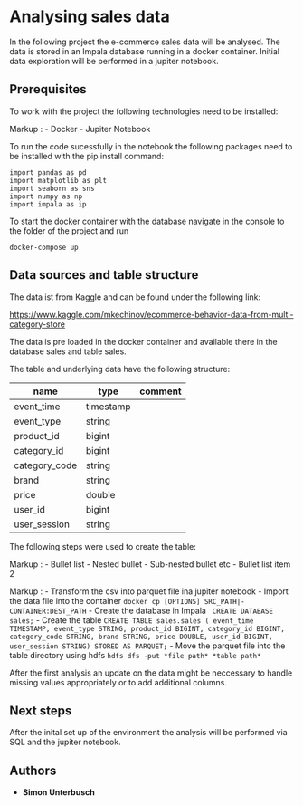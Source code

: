 # Analysing sales data

In the following project the e-commerce sales data will be analysed.
The data is stored in an Impala database running in a docker container.
Initial data exploration will be performed in a jupiter notebook.


## Prerequisites

To work with the project the following technologies need to be installed:

Markup : - Docker
         - Jupiter Notebook
          
To run the code sucessfully in the notebook the following packages need to be installed with the pip install command:

```
import pandas as pd
import matplotlib as plt
import seaborn as sns
import numpy as np
import impala as ip
```
To start the docker container with the database navigate in the console to the folder of the project and run

```
docker-compose up
```

## Data sources and table structure

The data ist from Kaggle and can be found under the following link:

https://www.kaggle.com/mkechinov/ecommerce-behavior-data-from-multi-category-store

The data is pre loaded in the docker container and available there in the database sales and table sales.

The table and underlying data have the following structure:



| name          | type      | comment |
|---------------| ----------|---------|
| event_time    | timestamp |         |
| event_type    | string    |         |
| product_id    | bigint    |         |
| category_id   | bigint    |         |
| category_code | string    |         |
| brand         | string    |         |
| price         | double    |         |
| user_id       | bigint    |         |
| user_session  | string    |         |

The following steps were used to create the table:

 Markup : - Bullet list
              - Nested bullet
                  - Sub-nested bullet etc
          - Bullet list item 2

 Markup : - Transform the csv into parquet file ina jupiter notebook
          - Import the data file into the container
           ```docker cp [OPTIONS] SRC_PATH|- CONTAINER:DEST_PATH```
          - Create the database in Impala
           ``` 
           CREATE DATABASE sales;
           ```
          - Create the table
            ```
            CREATE TABLE sales.sales (
            event_time TIMESTAMP,
            event_type STRING,
            product_id BIGINT,
            category_id BIGINT,
            category_code STRING,
            brand STRING,
            price DOUBLE,
            user_id BIGINT,
            user_session STRING)
            STORED AS PARQUET;
            ```
          -  Move the parquet file into the table directory using hdfs
             ```hdfs dfs -put *file path* *table path*```


After the first analysis an update on the data might be neccessary to handle missing values appropriately or to add additional columns. 

## Next steps

After the inital set up of the environment the analysis will be performed via SQL and the jupiter notebook.



## Authors

* **Simon Unterbusch**

